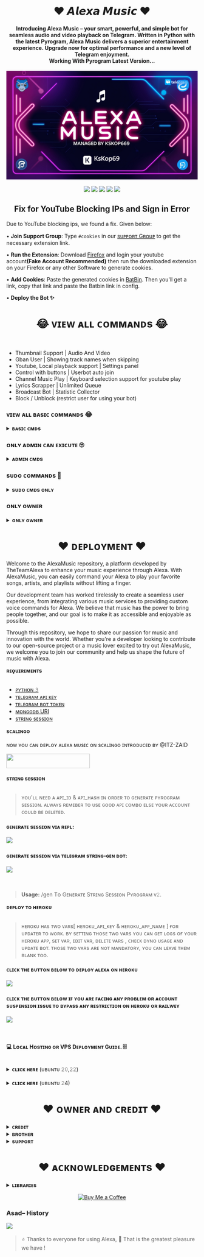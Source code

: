 <h1 align="center"><b>❤️ 𝘼𝙡𝙚𝙭𝙖 𝙈𝙪𝙨𝙞𝙘 ❤️</b></h1>

<h4 align="center">
    Introducing Alexa Music – your smart, powerful, and simple bot for seamless audio and video playback on Telegram. Written in Python with the latest Pyrogram, Alexa Music delivers a superior entertainment experience. Upgrade now for optimal performance and a new level of Telegram enjoyment.<br> Working With Pyrogram Latest Version...
</h4>
<p align="center">
    <a href="https://t.me/Alexa_BotUpdates">
        <img src="cover.png">
    </a>
</p>
<p align="center">
    <a href="https://github.com/TheTeamAlexa/AlexaMusic"> <img src="https://img.shields.io/github/repo-size/TheTeamAlexa/AlexaMusic?color=orange&logo=github&logoColor=green&style=for-the-badge" /></a>
    <a href="https://github.com/TheTeamAlexa/AlexaMusic/commits"> <img src="https://img.shields.io/github/last-commit/TheTeamAlexa/AlexaMusic?color=red&logo=github&logoColor=green&style=for-the-badge" /></a>
    <a href="https://github.com/TheTeamAlexa/AlexaMusic/issues"> <img src="https://img.shields.io/github/issues/TheTeamAlexa/AlexaMusic?color=blueviolet&logo=github&logoColor=green&style=for-the-badge" /></a>
    <a href="https://github.com/TheTeamAlexa/AlexaMusic/network/members"> <img src="https://img.shields.io/github/forks/TheTeamAlexa/AlexaMusic?color=red&logo=github&logoColor=green&style=for-the-badge" /></a>  
    <a href="https://pypi.org/project/Pyrogram"> <img src="https://img.shields.io/pypi/v/Pyrogram?color=yellow&label=Pyrogram&logo=python&logoColor=green&style=for-the-badge" /></a>
</p>


<h2 align="center"><b>Fix for YouTube Blocking IPs and Sign in Error</b></h2>

Due to YouTube blocking ips, we found a fix. Given below:

• **Join Support Group**: Type `#cookies` in our [sᴜᴘᴘᴏʀᴛ Gʀᴏᴜᴘ](https://t.me/Alexa_Help) to get the necessary extension link.

• **Run the Extension**: Download [Firefox](https://www.mozilla.org) and login your youtube account<b>(Fake Account Recommended)</b> then run the downloaded extension on your Firefox or any other Software to generate cookies.

• **Add Cookies**: Paste the generated cookies in [BatBin](https://batbin.me). Then you'll get a link, copy that link and paste the Batbin link in config.

• **Deploy the Bot ✨** 


<h1 align="center"><b>😂 ᴠɪᴇᴡ ᴀʟʟ ᴄᴏᴍᴍᴀɴᴅs 😂</b></h1>
<br>

- Thumbnail Support | Audio And Video
- Gban User | Showing track names when skipping
- Youtube, Local playback support | Settings panel
- Control with buttons | Userbot auto join
- Channel Music Play | Keyboard selection support for youtube play
- Lyrics Scrapper | Unlimited Queue
- Broadcast Bot | Statistic Collector
- Block / Unblock (restrict user for using your bot)

### ᴠɪᴇᴡ ᴀʟʟ ʙᴀsɪᴄ ᴄᴏᴍᴍᴀɴᴅs 😂
<details>
<summary><b>ʙᴀsɪᴄ ᴄᴍᴅs</b></summary>
<br>

- `/play <song name>` - play song you requested
- `/playlist` - Show now playing list
- `/song <song name>` - download songs you want quickly
- `/search <query>` - search videos on youtube with details
- `/vsong <song name>` - download videos you want quickly
- `/lyric <song name>` - lyrics scrapper
- `/vk <song name>` - generate song without download
</details>

###  ᴏɴʟʏ ᴀᴅᴍɪɴ ᴄᴀɴ ᴇxɪᴄᴜᴛᴇ 🙄
<details>
<summary><b>ᴀᴅᴍɪɴ ᴄᴍᴅs</b></summary>
<br>

- `/player` - open music player settings panel
- `/pause` - pause song play
- `/resume` - resume song play
- `/skip` - play next song
- `/end` - stop music play
- `/ping` - check the bot ping status
- `/auth` - authorized people to access the admin commands
- `/deauth` - deauthorized people to access the admin commands
</details>

### sᴜᴅᴏ ᴄᴏᴍᴍᴀɴᴅs 🤭
    
<details>
<summary><b>sᴜᴅᴏ ᴄᴍᴅs ᴏɴʟʏ</b></summary>
<br>

- `/broadcast` - order the assistant to leave all groups
- `/gban` - gban user
</details>
    
### ᴏɴʟʏ ᴏᴡɴᴇʀ
    
<details>
<summary><b>ᴏɴʟʏ ᴏᴡɴᴇʀ</b></summary>
<br>

- `/broadcast` - send a broadcast message from the bot
- `/block` - block people for using your bot
- `/unblock` - unblock people you blocked for using your bot
- `/blocklist` - show the list of all people who's blocked for using your bot
</details>


</details>
<h1 align="center"><b>❤️ ᴅᴇᴘʟᴏʏᴍᴇɴᴛ ❤️</b></h1>
Welcome to the AlexaMusic repository, a platform developed by TheTeamAlexa to enhance your music experience through Alexa. With AlexaMusic, you can easily command your Alexa to play your favorite songs, artists, and playlists without lifting a finger.

Our development team has worked tirelessly to create a seamless user experience, from integrating various music services to providing custom voice commands for Alexa. We believe that music has the power to bring people together, and our goal is to make it as accessible and enjoyable as possible.

Through this repository, we hope to share our passion for music and innovation with the world. Whether you're a developer looking to contribute to our open-source project or a music lover excited to try out AlexaMusic, we welcome you to join our community and help us shape the future of music with Alexa.
<summary><b>ʀᴇǫᴜɪʀᴇᴍᴇɴᴛs</b></summary>
<br>
    
- [ᴘʏᴛʜᴏɴ 𝟹](https://www.python.org/)
- [ᴛᴇʟᴇɢʀᴀᴍ ᴀᴘɪ ᴋᴇʏ](https://docs.pyrogram.org/intro/setup#api-keys)
- [ᴛᴇʟᴇɢʀᴀᴍ ʙᴏᴛ ᴛᴏᴋᴇɴ](https://t.me/botfather)
- [ᴍᴏɴɢᴏᴅʙ URI](https://telegra.ph/How-To-get-Mongodb-URI-04-06)
- [sᴛʀɪɴɢ sᴇssɪᴏɴ](https://t.me/StringGeneratorRobot)

<summary><b>sᴄᴀʟɪɴɢᴏ</b></summary>
<br>
ɴᴏᴡ ʏᴏᴜ ᴄᴀɴ ᴅᴇᴘʟᴏʏ ᴀʟᴇxᴀ ᴍᴜsɪᴄ ᴏɴ sᴄᴀʟɪɴɢᴏ ɪɴᴛʀᴏᴅᴜᴄᴇᴅ ʙʏ @ITZ-ZAID
        
<p><a href="https://my.scalingo.com/deploy?template=https://github.com/TheTeamAlexa/AlexaMusic"> <img src="https://cdn.scalingo.com/deploy/button.svg" width="220" height="38.45"/></a></p>

<summary><b>sᴛʀɪɴɢ sᴇssɪᴏɴ</b></summary>
<br>
    
> ʏᴏᴜ'ʟʟ ɴᴇᴇᴅ ᴀ ᴀᴘɪ_ɪᴅ & ᴀᴘɪ_ʜᴀsʜ ɪɴ ᴏʀᴅᴇʀ ᴛᴏ ɢᴇɴᴇʀᴀᴛᴇ ᴘʏʀᴏɢʀᴀᴍ sᴇssɪᴏɴ. 
> ᴀʟᴡᴀʏs ʀᴇᴍᴇʙᴇʀ ᴛᴏ ᴜsᴇ ɢᴏᴏᴅ ᴀᴘɪ ᴄᴏᴍʙᴏ ᴇʟsᴇ ʏᴏᴜʀ ᴀᴄᴄᴏᴜɴᴛ ᴄᴏᴜʟᴅ ʙᴇ ᴅᴇʟᴇᴛᴇᴅ.

<h4> ɢᴇɴᴇʀᴀᴛᴇ sᴇssɪᴏɴ ᴠɪᴀ ʀᴇᴘʟ: </h4>    
<p><a href="https://replit.com/@AssadAli/String-Session-Generator"><img src="https://img.shields.io/badge/Generate%20On%20Repl-blueviolet?style=for-the-badge&logo=appveyor" width="200""/></a></p>

<h4> ɢᴇɴᴇʀᴀᴛᴇ sᴇssɪᴏɴ ᴠɪᴀ ᴛᴇʟᴇɢʀᴀᴍ sᴛʀɪɴɢ-ɢᴇɴ ʙᴏᴛ: </h4>    
<p><a href="https://t.me/KSKMusicBot"><img src="https://img.shields.io/badge/TG%20String%20Gen%20Bot-blueviolet?style=for-the-badge&logo=appveyor" width="200""/></a></p>
<br>

> <b>Usage:</b> /gen Tᴏ Gᴇɴᴇʀᴀᴛᴇ Sᴛʀɪɴɢ Sᴇssɪᴏɴ Pʏʀᴏɢʀᴀᴍ ᴠ𝟸.

<summary><b>ᴅᴇᴘʟᴏʏ ᴛᴏ ʜᴇʀᴏᴋᴜ</b></summary>
<br>

> ʜᴇʀᴏᴋᴜ ʜᴀs ᴛᴡᴏ ᴠᴀʀs[ ʜᴇʀᴏᴋᴜ_ᴀᴘɪ_ᴋᴇʏ & ʜᴇʀᴏᴋᴜ_ᴀᴘᴘ_ɴᴀᴍᴇ ] ғᴏʀ ᴜᴘᴅᴀᴛᴇʀ ᴛᴏ ᴡᴏʀᴋ. 
> ʙʏ sᴇᴛᴛɪɴɢ ᴛʜᴏsᴇ ᴛᴡᴏ ᴠᴀʀs ʏᴏᴜ ᴄᴀɴ ɢᴇᴛ ʟᴏɢs ᴏғ ʏᴏᴜʀ ʜᴇʀᴏᴋᴜ ᴀᴘᴘ, sᴇᴛ ᴠᴀʀ, ᴇᴅɪᴛ ᴠᴀʀ, ᴅᴇʟᴇᴛᴇ ᴠᴀʀs , ᴄʜᴇᴄᴋ ᴅʏɴᴏ ᴜsᴀɢᴇ ᴀɴᴅ ᴜᴘᴅᴀᴛᴇ ʙᴏᴛ. 
> ᴛʜᴏsᴇ ᴛᴡᴏ ᴠᴀʀs ᴀʀᴇ ɴᴏᴛ ᴍᴀɴᴅᴀᴛᴏʀʏ, ʏᴏᴜ ᴄᴀɴ ʟᴇᴀᴠᴇ ᴛʜᴇᴍ ʙʟᴀɴᴋ ᴛᴏᴏ. 
    
<h4> ᴄʟɪᴄᴋ ᴛʜᴇ ʙᴜᴛᴛᴏɴ ʙᴇʟᴏᴡ ᴛᴏ ᴅᴇᴘʟᴏʏ ᴀʟᴇxᴀ ᴏɴ ʜᴇʀᴏᴋᴜ</h4>    
<p><a href="https://dashboard.heroku.com/new?template=https%3A%2F%2Fgithub.com%2FTheTeamAlexa%2FAlexaMusic"><img src="https://img.shields.io/badge/Deploy%20To%20Heroku-red?style=for-the-badge&logo=heroku" width="200"/></a></p>

<h4>ᴄʟɪᴄᴋ ᴛʜᴇ ʙᴜᴛᴛᴏɴ ʙᴇʟᴏᴡ ɪꜰ ʏᴏᴜ ᴀʀᴇ ꜰᴀᴄɪɴɢ ᴀɴʏ ᴘʀᴏʙʟᴇᴍ ᴏʀ  ᴀᴄᴄᴏᴜɴᴛ sᴜsᴘᴇɴsɪᴏɴ ɪssᴜᴇ ᴛᴏ ʙʏᴘᴀss ᴀɴʏ ʀᴇsᴛʀɪᴄᴛɪᴏɴ ᴏɴ ʜᴇʀᴏᴋᴜ ᴏʀ ʀᴀɪʟᴡᴇʏ</h4>    
<p><a href="https://github.com/TheTeamAlexa/AlexaMusic-Bypass"><img src="https://img.shields.io/badge/Alexa-Music%20Bypass-blue.svg?style=for-the-badge&logo=GitHub"></a></p>
<br>

<h4><b>💻 Lᴏᴄᴀʟ Hᴏsᴛɪɴɢ ᴏʀ VPS Dᴇᴘʟᴏʏᴍᴇɴᴛ Gᴜɪᴅᴇ. 🗄️</b></h4> 
<br>
<details>
<summary><b>ᴄʟɪᴄᴋ ʜᴇʀᴇ</b> (ᴜʙᴜɴᴛᴜ 𝟸𝟶,𝟸𝟸)</summary>
<br>

1.  Upgrade and Update:
```console
sudo apt-get update && sudo apt-get upgrade -y
```

2. Installing Required Packages:
```console
sudo apt-get install python3-pip ffmpeg -y
```

3. Setting up PIP
```console
sudo pip3 install -U pip
```

4. Clone the Repository
```console
git clone https://github.com/TheTeamAlexa/AlexaMusic && cd AlexaMusic
```

5. Install Requirements
```console
pip3 install -U -r requirements.txt
```

6. Create .env  with sample.env
```console
cp sample.env .env
```
> Edit .env with your vars. 

7. Editing Vars:
```console
vi .env
```
> Edit .env with your values or you can simple copy a config from here and paste it to your notepad, then edit and paste there.
> Press I button on keyboard to start editing.
> Press Ctrl + C  once you are done with editing vars and type :wq to save .env or :qa to exit editing.

8. Install Tmux : 
```console
sudo apt install tmux && tmux
```

9. Finally Run Alexa Music Bot
```console
bash start
```
</details>

<br>
<details>
<summary><b>ᴄʟɪᴄᴋ ʜᴇʀᴇ</b> (ᴜʙᴜɴᴛᴜ 𝟸4)</summary>
<br>

1.  Upgrade and Update:
```console
sudo apt-get update && sudo apt-get upgrade -y
```

2. Installing Required Packages:
```console
sudo apt-get install python3-pip ffmpeg -y
```

3. Setting up PIP
```console
sudo pip3 install -U pip
```

4. Clone the Repository
```console
git clone https://github.com/TheTeamAlexa/AlexaMusic && cd AlexaMusic
```

5. Install Requirements
```console
pip install -r requirements.txt --break-system-packages
```

6. Create .env  with sample.env
```console
cp sample.env .env
```
> Edit .env with your vars. 

7. Editing Vars:
```console
vi .env
```
> Edit .env with your values or you can simple copy a config from here and paste it to your notepad, then edit and paste there.
> Press I button on keyboard to start editing.
> Press Ctrl + C  once you are done with editing vars and type :wq to save .env or :qa to exit editing.

8. Install Tmux : 
```console
sudo apt install tmux && tmux
```

9. Finally Run Alexa Music Bot
```console
bash start
```
</details>

<h1 align="center"><b>❤️ ᴏᴡɴᴇʀ ᴀɴᴅ ᴄʀᴇᴅɪᴛ ❤️</b></h1>
<details>
<summary><b>ᴄʀᴇᴅɪᴛ</b></summary>
<br>

## sᴘᴇᴄɪᴀʟ ᴄʀᴇᴅɪᴛ

- [ᴀsᴀᴅ ᴀʟɪ](https://t.me/Dr_Asad_Ali)
- [ʟᴏɢɪ ʟᴀʙ](https://github.com/LOGI-LAB)
- [ʜᴀʀsʜɪᴛ](https://t.me/HarshitSharma361)
- [ᴋsᴋ](https://github.com/KSKOP69) - For upgrading Alexa to Pyrogram latest version.
- [ᴀʙʜɪᴍᴀɴᴜ](https://t.me/btwAbhimanyu)
- [ʏᴜᴋᴋɪ](https://github.com/NotReallyShikhar)
- [ᴀɴᴏɴʏᴍᴏᴜs](https://github.com/AnonymousX1025)
</details>

<details>
<summary><b>ʙʀᴏᴛʜᴇʀ</b></summary>
<br>

- [ᴀʙʜɪᴍᴀɴᴜ](https://t.me/btwAbhimanyu)
- [ᴋsᴋ](https://t.me/EVERYONExKSK)

</details>

<details>
<summary><b>sᴜᴘᴘᴏʀᴛ</b></summary>
<br>

# ❤️ Support<
<a href="https://t.me/Alexa_BotUpdates"><img src="https://img.shields.io/badge/Join-Telegram%20Channel-red.svg?logo=Telegram"></a>
<a href="https://t.me/Shayri_Music_Lovers"><img src="https://img.shields.io/badge/Join-Telegram%20Group-blue.svg?logo=telegram"></a>
<a href="https://t.me/Give_Me_Heart"><img src="https://img.shields.io/badge/Give-Me%20Heart-blue.svg?logo=telegram"></a>
<a href="https://t.me/Alexa_Help"><img src="https://img.shields.io/badge/Give-Me%20Heart-blue.svg?logo=telegram"></a>

</details>


<h1 align="center"><b>❤️ ᴀᴄᴋɴᴏᴡʟᴇᴅɢᴇᴍᴇɴᴛs ❤️</b></h1>

<details>
<summary><b>ʟɪʙʀᴀʀɪᴇs</b></summary>
<br>

ᴛʜᴀɴᴋs ᴛᴏ ᴀʟʟ ᴏғ ʏᴏᴜ ғᴏʀ ᴜsɪɴɢ ᴀɴᴅ ᴍᴀᴋɪɴɢ ᴀʟᴇxᴀ:

- [Pyrogram](https://github.com/pyrogram)
- [Py-Tgcalls](https://pypi.org/project/py-tgcalls)
- [Ntgcalls](https://pypi.org/project/ntgcalls)
- [Yt-dlp](https://pypi.org/project/yt-dlp)
</details>


<p align="center">
  <a href="https://www.buymeacoffee.com/theteamalexa">
    <img src="https://img.shields.io/badge/Buy%20Me%20a%20Coffee-%23FF813F.svg?style=for-the-badge&logo=buy-me-a-coffee&logoColor=white" alt="Buy Me a Coffee">
  </a>
</p>


### Asad– History

<a href="https://www.youtube.com/JankariKiDuniya"><img src="https://img.shields.io/badge/Join-Subscribe%20Support-blue.svg?style=for-the-badge&logo=YouTube"></a>


> ⭐️ Thanks to everyone for using Alexa, 🤭 That is the greatest pleasure we have !
